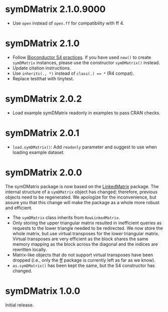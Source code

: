 # symDMatrix 2.1.0.9000

- Use `open` instead of `open.ff` for compatibility with ff 4.


# symDMatrix 2.1.0

- Follow [Bioconductor S4 practices][2]. If you have used `new()` to create
  `symDMatrix` instances, please use the constructor `symDMatrix()` instead.
- Update citation instructions.
- Use `inherits(., *)` instead of `class(.) == *` (R4 compat).
- Replace testthat with tinytest.


# symDMatrix 2.0.2

- Load example symDMatrix readonly in examples to pass CRAN checks.


# symDMatrix 2.0.1

- `load.symDMatrix()`: Add `readonly` parameter and suggest to use when loading
  example dataset.


# symDMatrix 2.0.0

The symDMatrix package is now based on the [LinkedMatrix][1] package. The
internal structure of a `symDMatrix` object has changed; therefore, previous
objects need to be regenerated. We apologize for the inconvenience, but assure
you that this change will make the package as a whole more robust and
efficient.

- The `symDMatrix` class inherits from `RowLinkedMatrix`.
- Only storing the upper triangular matrix resulted in inefficient queries as
  requests to the lower triangle needed to be redirected. We now store the
  whole matrix, but use virtual transposes for the lower triangular matrix.
  Virtual transposes are very efficient as the block shares the same memory
  mapping as the block across the diagonal and the indices are rewritten
  locally.
- Matrix-like objects that do not support virtual transposes have been dropped
  (i.e., only the [ff](https://CRAN.R-project.org/package=ff) package is
  currently left as far as we know).
- `as.symDMatrix()` has been kept the same, but the S4 constructor has changed.


# symDMatrix 1.0.0

Initial release.

[1]: https://CRAN.R-project.org/package=LinkedMatrix
[2]: https://bioconductor.org/help/course-materials/2017/Zurich/S4-classes-and-methods.html
